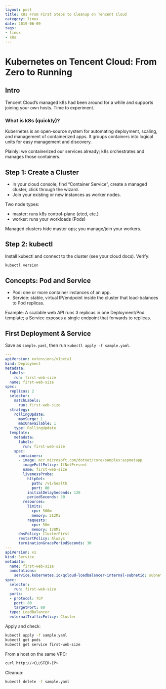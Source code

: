 ```yaml
---
layout: post
title: K8s From First Steps to Cleanup on Tencent Cloud
category: linux
date: 2019-06-09
tags:
- linux
- k8s
---
```

# Kubernetes on Tencent Cloud: From Zero to Running

## Intro

Tencent Cloud’s managed k8s had been around for a while and supports joining your own hosts. Time to experiment.

### What is k8s (quickly)?

Kubernetes is an open-source system for automating deployment, scaling, and management of containerized apps. It groups containers into logical units for easy management and discovery.

Plainly: we containerized our services already; k8s orchestrates and manages those containers.

## Step 1: Create a Cluster

- In your cloud console, find “Container Service”, create a managed cluster, click through the wizard.
- Join your existing or new instances as worker nodes.

Two node types:

- master: runs k8s control-plane (etcd, etc.)
- worker: runs your workloads (Pods)

Managed clusters hide master ops; you manage/join your workers.

## Step 2: kubectl

Install kubectl and connect to the cluster (see your cloud docs). Verify:

```sh
kubectl version
```

## Concepts: Pod and Service

- Pod: one or more container instances of an app.
- Service: stable, virtual IP/endpoint inside the cluster that load-balances to Pod replicas.

Example: A scalable web API runs 3 replicas in one Deployment/Pod template; a Service exposes a single endpoint that forwards to replicas.

## First Deployment & Service

Save as `sample.yaml`, then run `kubectl apply -f sample.yaml`.

```yaml
---
apiVersion: extensions/v1beta1
kind: Deployment
metadata:
  labels:
    run: first-web-size
  name: first-web-size
spec:
  replicas: 2
  selector:
    matchLabels:
      run: first-web-size
  strategy:
    rollingUpdate:
      maxSurge: 1
      maxUnavailable: 1
    type: RollingUpdate
  template:
    metadata:
      labels:
        run: first-web-size
    spec:
      containers:
      - image: mcr.microsoft.com/dotnet/core/samples:aspnetapp
        imagePullPolicy: IfNotPresent
        name: first-web-size
        livenessProbe:
          httpGet:
            path: /v1/health
            port: 80
          initialDelaySeconds: 120
          periodSeconds: 30
        resources:
          limits:
            cpu: 500m
            memory: 512Mi
          requests:
            cpu: 50m
            memory: 128Mi
      dnsPolicy: ClusterFirst
      restartPolicy: Always
      terminationGracePeriodSeconds: 30
---
apiVersion: v1
kind: Service
metadata:
  name: first-web-size
  annotations:
    service.kubernetes.io/qcloud-loadbalancer-internal-subnetid: subnet-xxx
spec:
  selector:
    run: first-web-size
  ports:
  - protocol: TCP
    port: 80
    targetPort: 80
  type: LoadBalancer
  externalTrafficPolicy: Cluster
```

Apply and check:

```sh
kubectl apply -f sample.yaml
kubectl get pods
kubectl get service first-web-size
```

From a host on the same VPC:

```sh
curl http://<CLUSTER-IP>
```

Cleanup:

```sh
kubectl delete -f sample.yaml
```

